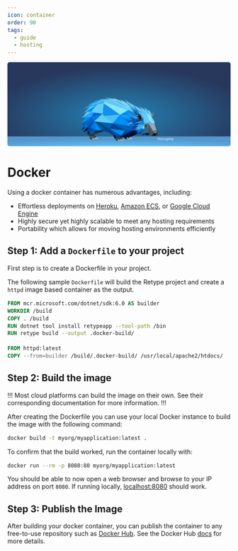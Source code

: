 ```yaml
---
icon: container
order: 90
tags:
  - guide
  - hosting
---
```

![](/static/headers/header-13.png)

# Docker

Using a docker container has numerous advantages, including:

- Effortless deployments on [Heroku](https://devcenter.heroku.com/categories/deploying-with-docker), [Amazon ECS](https://docs.docker.com/cloud/ecs-integration/), or [Google Cloud Engine](https://cloud.google.com/compute/docs/containers)
- Highly secure yet highly scalable to meet any hosting requirements
- Portability which allows for moving hosting environments efficiently

## Step 1: Add a `Dockerfile` to your project

First step is to create a Dockerfile in your project.

The following sample `Dockerfile` will build the Retype project and create a `httpd` image based container as the output.

```dockerfile # Dockerfile
FROM mcr.microsoft.com/dotnet/sdk:6.0 AS builder
WORKDIR /build
COPY . /build
RUN dotnet tool install retypeapp --tool-path /bin
RUN retype build --output .docker-build/

FROM httpd:latest
COPY --from=builder /build/.docker-build/ /usr/local/apache2/htdocs/
```

## Step 2: Build the image

!!!
Most cloud platforms can build the image on their own. See their corresponding documentation for more information.
!!!

After creating the Dockerfile you can use your local Docker instance to build the image with the following command:

```bash #
docker build -t myorg/myapplication:latest .
```

To confirm that the build worked, run the container locally with:

```bash #
docker run --rm -p 8080:80 myorg/myapplication:latest
```

You should be able to now open a web browser and browse to your IP address on port `8080`. If running locally, [localhost:8080](http://localhost:8080) should work.

## Step 3: Publish the Image

After building your docker container, you can publish the container to any free-to-use repository such as [Docker Hub](https://dockerhub.com/). See the Docker Hub [docs](https://docs.docker.com/docker-hub/) for more details.